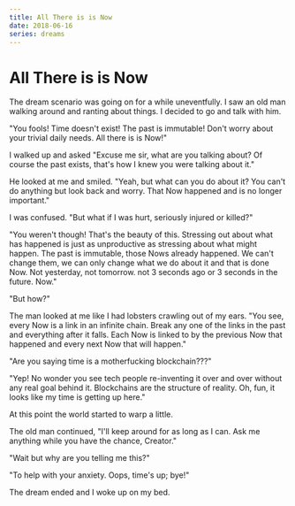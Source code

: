 ```yaml
---
title: All There is is Now
date: 2018-06-16
series: dreams
---
```


# All There is is Now

The dream scenario was going on for a while uneventfully. I saw an old man walking around and ranting about things. I decided to go and talk with him.

"You fools! Time doesn't exist! The past is immutable! Don't worry about your trivial daily needs. All there is is Now!"

I walked up and asked "Excuse me sir, what are you talking about? Of course the past exists, that's how I knew you were talking about it."

He looked at me and smiled. "Yeah, but what can you do about it? You can't do anything but look back and worry. That Now happened and is no longer important."

I was confused. "But what if I was hurt, seriously injured or killed?"

"You weren't though! That's the beauty of this. Stressing out about what has happened is just as unproductive as stressing about what might happen. The past is immutable, those Nows already happened. We can't change them, we can only change what we do about it and that is done Now. Not yesterday, not tomorrow. not 3 seconds ago or 3 seconds in the future. Now."

"But how?"

The man looked at me like I had lobsters crawling out of my ears. "You see, every Now is a link in an infinite chain. Break any one of the links in the past and everything after it falls. Each Now is linked to by the previous Now that happened and every next Now that will happen."

"Are you saying time is a motherfucking blockchain???"

"Yep! No wonder you see tech people re-inventing it over and over without any real goal behind it. Blockchains are the structure of reality. Oh, fun, it looks like my time is getting up here."

At this point the world started to warp a little.

The old man continued, "I'll keep around for as long as I can. Ask me anything while you have the chance, Creator."

"Wait but why are you telling me this?"

"To help with your anxiety. Oops, time's up; bye!"

The dream ended and I woke up on my bed.
